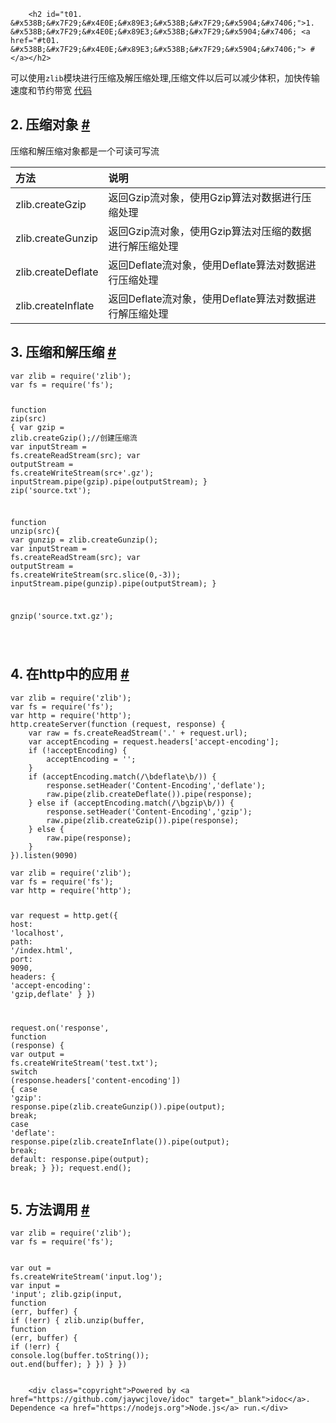 
        <h2 id="t01. &#x538B;&#x7F29;&#x4E0E;&#x89E3;&#x538B;&#x7F29;&#x5904;&#x7406;">1. &#x538B;&#x7F29;&#x4E0E;&#x89E3;&#x538B;&#x7F29;&#x5904;&#x7406; <a href="#t01. &#x538B;&#x7F29;&#x4E0E;&#x89E3;&#x538B;&#x7F29;&#x5904;&#x7406;"> # </a></h2>
<p>&#x53EF;&#x4EE5;&#x4F7F;&#x7528;<code>zlib</code>&#x6A21;&#x5757;&#x8FDB;&#x884C;&#x538B;&#x7F29;&#x53CA;&#x89E3;&#x538B;&#x7F29;&#x5904;&#x7406;,&#x538B;&#x7F29;&#x6587;&#x4EF6;&#x4EE5;&#x540E;&#x53EF;&#x4EE5;&#x51CF;&#x5C11;&#x4F53;&#x79EF;&#xFF0C;&#x52A0;&#x5FEB;&#x4F20;&#x8F93;&#x901F;&#x5EA6;&#x548C;&#x8282;&#x7EA6;&#x5E26;&#x5BBD;
<a href="https://github.com/zhufengnodejs/static-server/tree/master/lesson/zlib">&#x4EE3;&#x7801;</a></p>
<h2 id="t12. &#x538B;&#x7F29;&#x5BF9;&#x8C61;">2. &#x538B;&#x7F29;&#x5BF9;&#x8C61; <a href="#t12. &#x538B;&#x7F29;&#x5BF9;&#x8C61;"> # </a></h2>
<p>&#x538B;&#x7F29;&#x548C;&#x89E3;&#x538B;&#x7F29;&#x5BF9;&#x8C61;&#x90FD;&#x662F;&#x4E00;&#x4E2A;&#x53EF;&#x8BFB;&#x53EF;&#x5199;&#x6D41;</p>
<table>
<thead>
<tr>
<th style="text-align:left">&#x65B9;&#x6CD5;</th>
<th style="text-align:left">&#x8BF4;&#x660E;</th>
</tr>
</thead>
<tbody>
<tr>
<td style="text-align:left">zlib.createGzip</td>
<td style="text-align:left">&#x8FD4;&#x56DE;Gzip&#x6D41;&#x5BF9;&#x8C61;&#xFF0C;&#x4F7F;&#x7528;Gzip&#x7B97;&#x6CD5;&#x5BF9;&#x6570;&#x636E;&#x8FDB;&#x884C;&#x538B;&#x7F29;&#x5904;&#x7406;</td>
</tr>
<tr>
<td style="text-align:left">zlib.createGunzip</td>
<td style="text-align:left">&#x8FD4;&#x56DE;Gzip&#x6D41;&#x5BF9;&#x8C61;&#xFF0C;&#x4F7F;&#x7528;Gzip&#x7B97;&#x6CD5;&#x5BF9;&#x538B;&#x7F29;&#x7684;&#x6570;&#x636E;&#x8FDB;&#x884C;&#x89E3;&#x538B;&#x7F29;&#x5904;&#x7406;</td>
</tr>
<tr>
<td style="text-align:left">zlib.createDeflate</td>
<td style="text-align:left">&#x8FD4;&#x56DE;Deflate&#x6D41;&#x5BF9;&#x8C61;&#xFF0C;&#x4F7F;&#x7528;Deflate&#x7B97;&#x6CD5;&#x5BF9;&#x6570;&#x636E;&#x8FDB;&#x884C;&#x538B;&#x7F29;&#x5904;&#x7406;</td>
</tr>
<tr>
<td style="text-align:left">zlib.createInflate</td>
<td style="text-align:left">&#x8FD4;&#x56DE;Deflate&#x6D41;&#x5BF9;&#x8C61;&#xFF0C;&#x4F7F;&#x7528;Deflate&#x7B97;&#x6CD5;&#x5BF9;&#x6570;&#x636E;&#x8FDB;&#x884C;&#x89E3;&#x538B;&#x7F29;&#x5904;&#x7406;</td>
</tr>
</tbody>
</table>
<h2 id="t23. &#x538B;&#x7F29;&#x548C;&#x89E3;&#x538B;&#x7F29;">3. &#x538B;&#x7F29;&#x548C;&#x89E3;&#x538B;&#x7F29; <a href="#t23. &#x538B;&#x7F29;&#x548C;&#x89E3;&#x538B;&#x7F29;"> # </a></h2>
<pre><code class="lang-javascript"><span class="hljs-keyword">var</span> zlib = <span class="hljs-built_in">require</span>(<span class="hljs-string">&apos;zlib&apos;</span>);
<span class="hljs-keyword">var</span> fs = <span class="hljs-built_in">require</span>(<span class="hljs-string">&apos;fs&apos;</span>);

<span class="hljs-function"><span class="hljs-keyword">function</span> <span class="hljs-title">zip</span>(<span class="hljs-params">src</span>) </span>{
    <span class="hljs-keyword">var</span> gzip = zlib.createGzip();<span class="hljs-comment">//&#x521B;&#x5EFA;&#x538B;&#x7F29;&#x6D41;</span>
    <span class="hljs-keyword">var</span> inputStream = fs.createReadStream(src);
    <span class="hljs-keyword">var</span> outputStream = fs.createWriteStream(src+<span class="hljs-string">&apos;.gz&apos;</span>);
    inputStream.pipe(gzip).pipe(outputStream);
}
zip(<span class="hljs-string">&apos;source.txt&apos;</span>);

<span class="hljs-function"><span class="hljs-keyword">function</span> <span class="hljs-title">unzip</span>(<span class="hljs-params">src</span>)</span>{
    <span class="hljs-keyword">var</span> gunzip = zlib.createGunzip();
    <span class="hljs-keyword">var</span> inputStream = fs.createReadStream(src);
    <span class="hljs-keyword">var</span> outputStream = fs.createWriteStream(src.slice(<span class="hljs-number">0</span>,<span class="hljs-number">-3</span>));
    inputStream.pipe(gunzip).pipe(outputStream);
}

gnzip(<span class="hljs-string">&apos;source.txt.gz&apos;</span>);

</code></pre>
<h2 id="t34. &#x5728;http&#x4E2D;&#x7684;&#x5E94;&#x7528;">4. &#x5728;http&#x4E2D;&#x7684;&#x5E94;&#x7528; <a href="#t34. &#x5728;http&#x4E2D;&#x7684;&#x5E94;&#x7528;"> # </a></h2>
<pre><code class="lang-javascript"><span class="hljs-keyword">var</span> zlib = <span class="hljs-built_in">require</span>(<span class="hljs-string">&apos;zlib&apos;</span>);
<span class="hljs-keyword">var</span> fs = <span class="hljs-built_in">require</span>(<span class="hljs-string">&apos;fs&apos;</span>);
<span class="hljs-keyword">var</span> http = <span class="hljs-built_in">require</span>(<span class="hljs-string">&apos;http&apos;</span>);
http.createServer(<span class="hljs-function"><span class="hljs-keyword">function</span> (<span class="hljs-params">request, response</span>) </span>{
    <span class="hljs-keyword">var</span> raw = fs.createReadStream(<span class="hljs-string">&apos;.&apos;</span> + request.url);
    <span class="hljs-keyword">var</span> acceptEncoding = request.headers[<span class="hljs-string">&apos;accept-encoding&apos;</span>];
    <span class="hljs-keyword">if</span> (!acceptEncoding) {
        acceptEncoding = <span class="hljs-string">&apos;&apos;</span>;
    }
    <span class="hljs-keyword">if</span> (acceptEncoding.match(<span class="hljs-regexp">/\bdeflate\b/</span>)) {
        response.setHeader(<span class="hljs-string">&apos;Content-Encoding&apos;</span>,<span class="hljs-string">&apos;deflate&apos;</span>);
        raw.pipe(zlib.createDeflate()).pipe(response);
    } <span class="hljs-keyword">else</span> <span class="hljs-keyword">if</span> (acceptEncoding.match(<span class="hljs-regexp">/\bgzip\b/</span>)) {
        response.setHeader(<span class="hljs-string">&apos;Content-Encoding&apos;</span>,<span class="hljs-string">&apos;gzip&apos;</span>);
        raw.pipe(zlib.createGzip()).pipe(response);
    } <span class="hljs-keyword">else</span> {
        raw.pipe(response);
    }
}).listen(<span class="hljs-number">9090</span>)
</code></pre>
<pre><code class="lang-javascript"><span class="hljs-keyword">var</span> zlib = <span class="hljs-built_in">require</span>(<span class="hljs-string">&apos;zlib&apos;</span>);
<span class="hljs-keyword">var</span> fs = <span class="hljs-built_in">require</span>(<span class="hljs-string">&apos;fs&apos;</span>);
<span class="hljs-keyword">var</span> http = <span class="hljs-built_in">require</span>(<span class="hljs-string">&apos;http&apos;</span>);

<span class="hljs-keyword">var</span> request = http.get({
    <span class="hljs-attr">host</span>: <span class="hljs-string">&apos;localhost&apos;</span>,
    <span class="hljs-attr">path</span>: <span class="hljs-string">&apos;/index.html&apos;</span>,
    <span class="hljs-attr">port</span>: <span class="hljs-number">9090</span>,
    <span class="hljs-attr">headers</span>: {
        <span class="hljs-string">&apos;accept-encoding&apos;</span>: <span class="hljs-string">&apos;gzip,deflate&apos;</span>
    }
})

request.on(<span class="hljs-string">&apos;response&apos;</span>, <span class="hljs-function"><span class="hljs-keyword">function</span> (<span class="hljs-params">response</span>) </span>{
    <span class="hljs-keyword">var</span> output = fs.createWriteStream(<span class="hljs-string">&apos;test.txt&apos;</span>);
    <span class="hljs-keyword">switch</span> (response.headers[<span class="hljs-string">&apos;content-encoding&apos;</span>]) {
        <span class="hljs-keyword">case</span> <span class="hljs-string">&apos;gzip&apos;</span>:
            response.pipe(zlib.createGunzip()).pipe(output);
            <span class="hljs-keyword">break</span>;
        <span class="hljs-keyword">case</span> <span class="hljs-string">&apos;deflate&apos;</span>:
            response.pipe(zlib.createInflate()).pipe(output);
            <span class="hljs-keyword">break</span>;
        <span class="hljs-keyword">default</span>:
            response.pipe(output);
            <span class="hljs-keyword">break</span>;
    }
});
request.end();
</code></pre>
<h2 id="t45. &#x65B9;&#x6CD5;&#x8C03;&#x7528;">5. &#x65B9;&#x6CD5;&#x8C03;&#x7528; <a href="#t45. &#x65B9;&#x6CD5;&#x8C03;&#x7528;"> # </a></h2>
<pre><code class="lang-javascript"><span class="hljs-keyword">var</span> zlib = <span class="hljs-built_in">require</span>(<span class="hljs-string">&apos;zlib&apos;</span>);
<span class="hljs-keyword">var</span> fs = <span class="hljs-built_in">require</span>(<span class="hljs-string">&apos;fs&apos;</span>);

<span class="hljs-keyword">var</span> out = fs.createWriteStream(<span class="hljs-string">&apos;input.log&apos;</span>);
<span class="hljs-keyword">var</span> input = <span class="hljs-string">&apos;input&apos;</span>;
zlib.gzip(input, <span class="hljs-function"><span class="hljs-keyword">function</span> (<span class="hljs-params">err, buffer</span>) </span>{
    <span class="hljs-keyword">if</span> (!err) {
        zlib.unzip(buffer, <span class="hljs-function"><span class="hljs-keyword">function</span> (<span class="hljs-params">err, buffer</span>) </span>{
            <span class="hljs-keyword">if</span> (!err) {
                <span class="hljs-built_in">console</span>.log(buffer.toString());
                out.end(buffer);
            }
        })
    }
})
</code></pre>

        <div class="copyright">Powered by <a href="https://github.com/jaywcjlove/idoc" target="_blank">idoc</a>. Dependence <a href="https://nodejs.org">Node.js</a> run.</div>
    